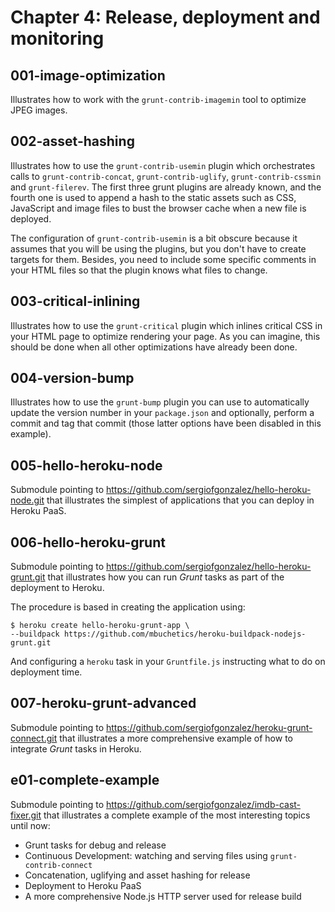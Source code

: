 Chapter 4: Release, deployment and monitoring
=============================================

## 001-image-optimization
Illustrates how to work with the `grunt-contrib-imagemin` tool to optimize JPEG images.

## 002-asset-hashing
Illustrates how to use the `grunt-contrib-usemin` plugin which orchestrates calls to `grunt-contrib-concat`, `grunt-contrib-uglify`, `grunt-contrib-cssmin` and `grunt-filerev`. The first three grunt plugins are already known, and the fourth one is used to append a hash to the static assets such as CSS, JavaScript and image files to bust the browser cache when a new file is deployed.

The configuration of `grunt-contrib-usemin` is a bit obscure because it assumes that you will be using the plugins, but you don't have to create targets for them. Besides, you need to include some specific comments in your HTML files so that the plugin knows what files to change.

## 003-critical-inlining
Illustrates how to use the `grunt-critical` plugin which inlines critical CSS in your HTML page to optimize rendering your page. As you can imagine, this should be done when all other optimizations have already been done.

## 004-version-bump
Illustrates how to use the `grunt-bump` plugin you can use to automatically update the version number in your `package.json` and optionally, perform a commit and tag that commit (those latter options have been disabled in this example).

## 005-hello-heroku-node
Submodule pointing to https://github.com/sergiofgonzalez/hello-heroku-node.git that illustrates the simplest of applications that you can deploy in Heroku PaaS.

## 006-hello-heroku-grunt
Submodule pointing to https://github.com/sergiofgonzalez/hello-heroku-grunt.git that illustrates how you can run _Grunt_ tasks as part of the deployment to Heroku.

The procedure is based in creating the application using:
```
$ heroku create hello-heroku-grunt-app \
--buildpack https://github.com/mbuchetics/heroku-buildpack-nodejs-grunt.git
```

And configuring a `heroku` task in your `Gruntfile.js` instructing what to do on deployment time.

## 007-heroku-grunt-advanced
Submodule pointing to https://github.com/sergiofgonzalez/heroku-grunt-connect.git that illustrates a more comprehensive example of how to integrate _Grunt_ tasks in Heroku.

## e01-complete-example
Submodule pointing to https://github.com/sergiofgonzalez/imdb-cast-fixer.git that illustrates a complete example of the most interesting topics until now:
+ Grunt tasks for debug and release
+ Continuous Development: watching and serving files using `grunt-contrib-connect`
+ Concatenation, uglifying and asset hashing for release
+ Deployment to Heroku PaaS
+ A more comprehensive Node.js HTTP server used for release build
